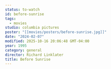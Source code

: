 ```yaml
---
status: to-watch
id: before-sunrise
tags:
  - movies
studio: columbia pictures
poster: "[[movies/posters/before-sunrise.jpg]]"
date: "2024-02-07"
modified: 2025-10-16 20:06:48 GMT-04:00
year: 1995
category: general
director: Richard Linklater
title: Before Sunrise
---
```

